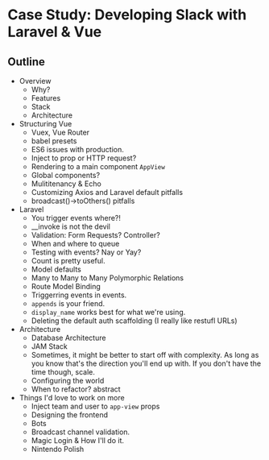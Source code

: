 # Case Study: Developing Slack with Laravel & Vue

## Outline

- Overview
  - Why?
  - Features
  - Stack
  - Architecture
- Structuring Vue
  - Vuex, Vue Router
  - babel presets
  - ES6 issues with production.
  - Inject to prop or HTTP request?
  - Rendering to a main component `AppView`
  - Global components?
  - Mulititenancy & Echo
  - Customizing Axios and Laravel default pitfalls
  - broadcast()->toOthers() pitfalls
- Laravel
  - You trigger events where?!
  - __invoke is not the devil
  - Validation: Form Requests? Controller?
  - When and where to queue
  - Testing with events? Nay or Yay?
  - Count is pretty useful.
  - Model defaults
  - Many to Many to Many Polymorphic Relations
  - Route Model Binding
  - Triggerring events in events.
  - `appends` is your friend.
  - `display_name` works best for what we're using.
  - Deleting the default auth scaffolding (I really like restufl URLs)
- Architecture
  - Database Architecture
  - JAM Stack
  - Sometimes, it might be better to start off with complexity.
    As long as you know that's the direction you'll end up with.
    If you don't have the time though, scale.
  - Configuring the world
  - When to refactor? abstract
- Things I'd love to work on more
  - Inject team and user to `app-view` props
  - Designing the frontend
  - Bots
  - Broadcast channel validation.
  - Magic Login & How I'll do it.
  - Nintendo Polish
